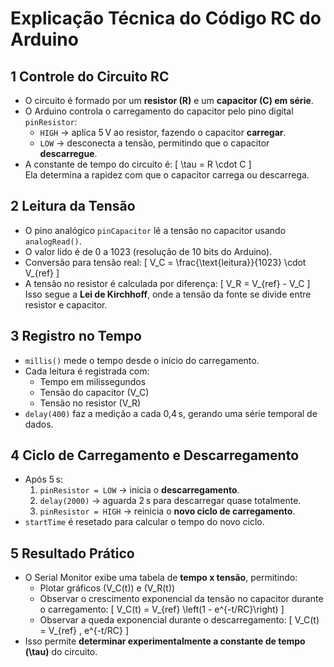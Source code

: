 # Explicação Técnica do Código RC do Arduino

## 1️ Controle do Circuito RC
- O circuito é formado por um **resistor (R)** e um **capacitor (C) em série**.
- O Arduino controla o carregamento do capacitor pelo pino digital `pinResistor`:
  - `HIGH` → aplica 5 V ao resistor, fazendo o capacitor **carregar**.
  - `LOW` → desconecta a tensão, permitindo que o capacitor **descarregue**.
- A constante de tempo do circuito é:
\[
\tau = R \cdot C
\]  
Ela determina a rapidez com que o capacitor carrega ou descarrega.

## 2️ Leitura da Tensão
- O pino analógico `pinCapacitor` lê a tensão no capacitor usando `analogRead()`.  
- O valor lido é de 0 a 1023 (resolução de 10 bits do Arduino).  
- Conversão para tensão real:
\[
V_C = \frac{\text{leitura}}{1023} \cdot V_{ref}
\]  
- A tensão no resistor é calculada por diferença:
\[
V_R = V_{ref} - V_C
\]  
Isso segue a **Lei de Kirchhoff**, onde a tensão da fonte se divide entre resistor e capacitor.

## 3️ Registro no Tempo
- `millis()` mede o tempo desde o início do carregamento.  
- Cada leitura é registrada com:
  - Tempo em milissegundos
  - Tensão do capacitor \(V_C\)
  - Tensão no resistor \(V_R\)
- `delay(400)` faz a medição a cada 0,4 s, gerando uma série temporal de dados.
## 4️ Ciclo de Carregamento e Descarregamento
- Após 5 s:
  1. `pinResistor = LOW` → inicia o **descarregamento**.
  2. `delay(2000)` → aguarda 2 s para descarregar quase totalmente.
  3. `pinResistor = HIGH` → reinicia o **novo ciclo de carregamento**.
- `startTime` é resetado para calcular o tempo do novo ciclo.

## 5️ Resultado Prático
- O Serial Monitor exibe uma tabela de **tempo x tensão**, permitindo:
  - Plotar gráficos \(V_C(t)\) e \(V_R(t)\)
  - Observar o crescimento exponencial da tensão no capacitor durante o carregamento:
\[
V_C(t) = V_{ref} \left(1 - e^{-t/RC}\right)
\]  
  - Observar a queda exponencial durante o descarregamento:
\[
V_C(t) = V_{ref} \, e^{-t/RC}
\]  
- Isso permite **determinar experimentalmente a constante de tempo \(\tau\)** do circuito.

